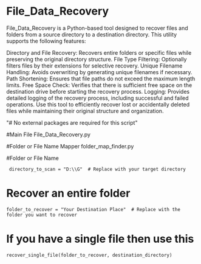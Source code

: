 # File_Data_Recovery
File_Data_Recovery is a Python-based tool designed to recover files and folders from a source directory to a destination directory. This utility supports the following features:

Directory and File Recovery: Recovers entire folders or specific files while preserving the original directory structure.
File Type Filtering: Optionally filters files by their extensions for selective recovery.
Unique Filename Handling: Avoids overwriting by generating unique filenames if necessary.
Path Shortening: Ensures that file paths do not exceed the maximum length limits.
Free Space Check: Verifies that there is sufficient free space on the destination drive before starting the recovery process.
Logging: Provides detailed logging of the recovery process, including successful and failed operations.
Use this tool to efficiently recover lost or accidentally deleted files while maintaining their original structure and organization.

"# No external packages are required for this script"



#Main File
File_Data_Recovery.py


#Folder or File Name Mapper
folder_map_finder.py

#Folder or File Name

     directory_to_scan = "D:\\G"  # Replace with your target directory

# Recover an entire folder
    folder_to_recover = "Your Destination Place"  # Replace with the folder you want to recover

# If you have a single file then use this
    recover_single_file(folder_to_recover, destination_directory)
